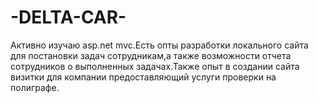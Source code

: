 # -DELTA-CAR-
Активно изучаю asp.net mvc.Есть опты разработки локального сайта для постановки задач сотрудникам,а также возможности отчета сотрудников о выполненных задачах.Также опыт в создании сайта визитки для компании предоставляющий услуги проверки на полиграфе.

